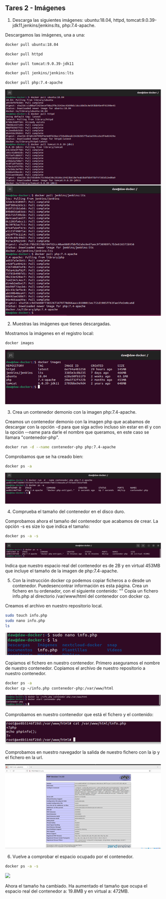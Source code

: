 ## Tares 2 - Imágenes

1. Descarga las siguientes imágenes: ubuntu:18.04, httpd, tomcat:9.0.39-jdk11,jenkins/jenkins:lts, php:7.4-apache.

Descargamos las imágenes, una a una:

```bash
docker pull ubuntu:18.04
```
```bash
docker pull httpd
```
```bash
docker pull tomcat:9.0.39-jdk11
```
```bash
docker pull jenkins/jenkins:lts
```
```bash
docker pull php:7.4-apache
```
![](assets/ejercicio1-parte1.png)
![](assets/ejercicio1-parte2.png)

2. Muestras las imágenes que tienes descargadas.

Mostramos la imágenes en el registro local: 

```bash
docker images
```
![](assets/tema2-ejercicio2.png)

3. Crea un contenedor demonio con la imagen php:7.4-apache.

Creamos un contenedor demonio con la imagen php que acabamos de descargar con la opción -d para que siga activo incluso sin estar en él y con la opción --name para darle el nombre que queramos, en este caso se llamara "contenedor-php".

```bash
docker run -d --name contenedor-php php:7.4-apache
```
Comprobamos que se ha creado bien: 

```bash
docker ps -a
```

![](assets/ejercicio3.png)

4. Comprueba el tamaño del contenedor en el disco duro.

Comprobamos ahora el tamaño del contenedor que acabamos de crear. La opción -s es size lo que indica el tamaño:

```bash
docker ps -a -s
```

![](assets/ejercicio4.png)

Indica que nuestro espacio real del contenedor es de 2B y en virtual 453MB que incluye el tamaño de la imagen de php:7.4-apache.

5.  Con la instrucción docker cp podemos copiar ficheros a o desde un contenedor. Puedesencontrar información es esta página. Crea un fichero en tu ordenador, con el siguiente contenido: "<?php echo phpinfo(); ?>" Copia un fichero info.php al directorio /var/www/html del contenedor con docker cp.

Creamos el archivo en nuestro repositorio local.

```bash
sudo touch info.php
sudo nano info.php
ls
```

![](assets/ejercicio5-parte1.png)

Copiamos el fichero en nuestro contenedor. Primero aseguramos el nombre de nuestro contenedor. Copiamos el archivo de nuestro repositorio a nuestro contenedor.

```bash
docker ps -a
docker cp ~/info.php contenedor-php:/var/www/html
```

![](assets/ejercicio5-parte2.png)

Comprobamos en nuestro contenedor que está el fichero y el contenido:

![](assets/ejercicio5-parte3.png)

Comprobamos en nuestro navegador la salida de nuestro fichero con la ip y el fichero en la url.

![](assets/ejercicio5-parte4.png)

6. Vuelve a comprobar el espacio ocupado por el contenedor.

```bash
docker ps -a -s
````
![](assets/ejercicio6.png)

Ahora el tamaño ha cambiado. Ha aumentado el tamaño que ocupa el espacio real del contenedor a: 19.8MB y en virtual a: 472MB.